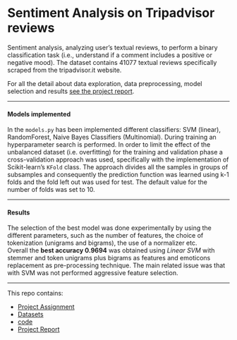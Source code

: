 # Sentiment Analysis on Tripadvisor reviews

Sentiment analysis, analyzing user’s textual reviews, to perform a binary classification task (i.e., understand if a comment includes a positive or negative mood). The dataset contains 41077 textual reviews specifically scraped from the tripadvisor.it website.

For all the detail about data exploration, data preprocessing, model selection and results [see the project report](./PDFs/report.pdf).

---
#### Models implemented
In the `models.py` has been implemented different classifiers: SVM (linear), RandomForest, Naive Bayes Classifiers (Multinomial). During training an hyperparameter search is performed.
In order to limit the effect of the unbalanced dataset (i.e. overfitting) for the training and validation phase a cross-validation approach was used, specifically with the implementation of Scikit-learn’s `KFold` class. The approach divides all the samples in groups of subsamples and consequently the prediction function was learned using k-1 folds and the fold left out was used for test. The default value for the number of folds was set to 10.


---

#### Results

The selection of the best model was done experimentally by using the different parameters, such as the number of features, the choice of tokenization (unigrams and bigrams), the use of a normalizer etc. <br>
Overall the **best accuracy 0.9694** was obtained using *Linear SVM* with stemmer and token unigrams plus bigrams as features and emoticons replacement as pre-processing technique. The main related issue was that with SVM was not performed aggressive feature selection.

---

This repo contains: 
- [Project Assignment](./PDFs/assignment.pdf)
- [Datasets](./datasets/)
- [code](./code/)
- [Project Report](./PDFs/report.pdf)
